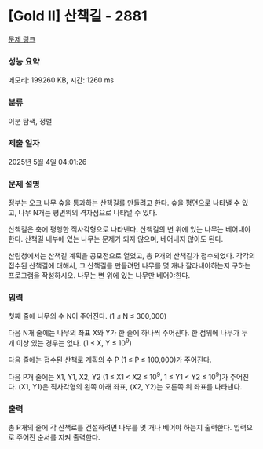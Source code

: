 # [Gold II] 산책길 - 2881 

[문제 링크](https://www.acmicpc.net/problem/2881) 

### 성능 요약

메모리: 199260 KB, 시간: 1260 ms

### 분류

이분 탐색, 정렬

### 제출 일자

2025년 5월 4일 04:01:26

### 문제 설명

<p>정부는 오크 나무 숲을 통과하는 산책길를 만들려고 한다. 숲을 평면으로 나타낼 수 있고, 나무 N개는 평면위의 격자점으로 나타낼 수 있다.</p>

<p>산책길은 축에 평행한 직사각형으로 나타낸다. 산책길의 변 위에 있는 나무는 베어내야 한다. 산책길 내부에 있는 나무는 문제가 되지 않으며, 베어내지 않아도 된다.</p>

<p>산림청에서는 산책길 계획을 공모전으로 열었고, 총 P개의 산책길가 접수되었다. 각각의 접수된 산책길에 대해서, 그 산책길를 만들려면 나무를 몇 개나 잘라내야하는지 구하는 프로그램을 작성하시오. 나무는 변 위에 있는 나무만 베어야한다.</p>

### 입력 

 <p>첫째 줄에 나무의 수 N이 주어진다. (1 ≤ N ≤ 300,000)</p>

<p>다음 N개 줄에는 나무의 좌표 X와 Y가 한 줄에 하나씩 주어진다. 한 점위에 나무가 두 개 이상 있는 경우는 없다. (1 ≤ X, Y ≤ 10<sup>9</sup>)</p>

<p>다음 줄에는 접수된 산책로 계획의 수 P (1 ≤ P ≤ 100,000)가 주어진다.</p>

<p>다음 P개 줄에는 X1, Y1, X2, Y2 (1 ≤ X1 < X2 ≤ 10<sup>9</sup>, 1 ≤ Y1 < Y2 ≤ 10<sup>9</sup>)가 주어진다. (X1, Y1)은 직사각형의 왼쪽 아래 좌표, (X2, Y2)는 오른쪽 위 좌표를 나타낸다.</p>

### 출력 

 <p>총 P개의 줄에 각 산책로를 건설하려면 나무를 몇 개나 베어야 하는지 출력한다. 입력으로 주어진 순서를 지켜 출력한다.</p>

